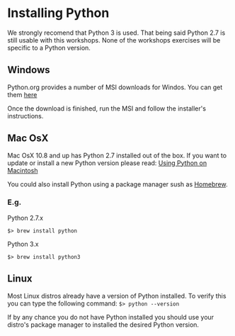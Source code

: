 # Installing Python

We strongly recomend that Python 3 is used. That being said Python 2.7 is still usable with this workshops. None of the workshops exercises will be specific to a Python version.

## Windows

Python.org provides a number of MSI downloads for Windos. You can get them [here](https://www.python.org/downloads/windows/)

Once the download is finished, run the MSI and follow the installer's instructions.

## Mac OsX

Mac OsX 10.8 and up has Python 2.7 installed out of the box. If you want to update or install a new Python version please read: [Using Python on Macintosh](https://docs.python.org/3/using/mac.html)

You could also install Python using a package manager sush as [Homebrew](http://brew.sh/).

### E.g.

Python 2.7.x

```
$> brew install python
```

Python 3.x

```
$> brew install python3
```

## Linux

Most Linux distros already have a version of Python installed. To verify this you can type the following command: ```$> python --version```

If by any chance you do not have Python installed you should use your distro's package manager to installed the desired Python version.